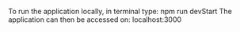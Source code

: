 

To run the application locally, in terminal type: npm run devStart
The application can then be accessed on: localhost:3000